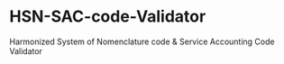# HSN-SAC-code-Validator
Harmonized System of Nomenclature code &amp; Service Accounting Code Validator
